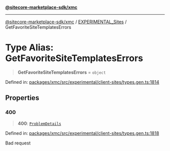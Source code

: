 [**@sitecore-marketplace-sdk/xmc**](../../../../README.md)

***

[@sitecore-marketplace-sdk/xmc](../../../../README.md) / [EXPERIMENTAL\_Sites](../README.md) / GetFavoriteSiteTemplatesErrors

# Type Alias: GetFavoriteSiteTemplatesErrors

> **GetFavoriteSiteTemplatesErrors** = `object`

Defined in: [packages/xmc/src/experimental/client-sites/types.gen.ts:1814](https://github.com/Sitecore/marketplace-sdk/blob/main/packages/xmc/src/experimental/client-sites/types.gen.ts#L1814)

## Properties

### 400

> **400**: [`ProblemDetails`](ProblemDetails.md)

Defined in: [packages/xmc/src/experimental/client-sites/types.gen.ts:1818](https://github.com/Sitecore/marketplace-sdk/blob/main/packages/xmc/src/experimental/client-sites/types.gen.ts#L1818)

Bad request
